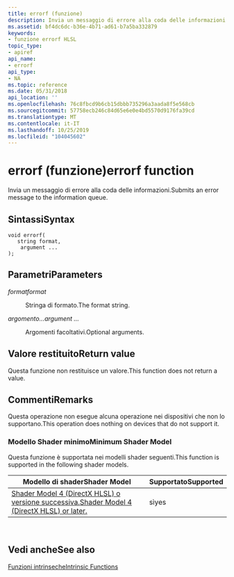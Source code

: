 ```yaml
---
title: errorf (funzione)
description: Invia un messaggio di errore alla coda delle informazioni.
ms.assetid: bf4dc6dc-b36e-4b71-ad61-b7a5ba332879
keywords:
- funzione errorf HLSL
topic_type:
- apiref
api_name:
- errorf
api_type:
- NA
ms.topic: reference
ms.date: 05/31/2018
api_location: ''
ms.openlocfilehash: 76c8fbcd9b6cb15dbbb735296a3aada8f5e568cb
ms.sourcegitcommit: 57758ecb246c84d65e6e0e4bd5570d9176fa39cd
ms.translationtype: MT
ms.contentlocale: it-IT
ms.lasthandoff: 10/25/2019
ms.locfileid: "104045602"
---
```

# <a name="errorf-function"></a><span data-ttu-id="72b87-104">errorf (funzione)</span><span class="sxs-lookup"><span data-stu-id="72b87-104">errorf function</span></span>

<span data-ttu-id="72b87-105">Invia un messaggio di errore alla coda delle informazioni.</span><span class="sxs-lookup"><span data-stu-id="72b87-105">Submits an error message to the information queue.</span></span>

## <a name="syntax"></a><span data-ttu-id="72b87-106">Sintassi</span><span class="sxs-lookup"><span data-stu-id="72b87-106">Syntax</span></span>

``` syntax
void errorf(
   string format,
    argument ...
);
```

## <a name="parameters"></a><span data-ttu-id="72b87-107">Parametri</span><span class="sxs-lookup"><span data-stu-id="72b87-107">Parameters</span></span>

<dl> <dt>

<span data-ttu-id="72b87-108">*format*</span><span class="sxs-lookup"><span data-stu-id="72b87-108">*format*</span></span> 
</dt> <dd>

<span data-ttu-id="72b87-109">Stringa di formato.</span><span class="sxs-lookup"><span data-stu-id="72b87-109">The format string.</span></span>

</dd> <dt>

<span data-ttu-id="72b87-110">*argomento...*</span><span class="sxs-lookup"><span data-stu-id="72b87-110">*argument ...*</span></span> 
</dt> <dd>

<span data-ttu-id="72b87-111">Argomenti facoltativi.</span><span class="sxs-lookup"><span data-stu-id="72b87-111">Optional arguments.</span></span>

</dd> </dl>

## <a name="return-value"></a><span data-ttu-id="72b87-112">Valore restituito</span><span class="sxs-lookup"><span data-stu-id="72b87-112">Return value</span></span>

<span data-ttu-id="72b87-113">Questa funzione non restituisce un valore.</span><span class="sxs-lookup"><span data-stu-id="72b87-113">This function does not return a value.</span></span>

## <a name="remarks"></a><span data-ttu-id="72b87-114">Commenti</span><span class="sxs-lookup"><span data-stu-id="72b87-114">Remarks</span></span>

<span data-ttu-id="72b87-115">Questa operazione non esegue alcuna operazione nei dispositivi che non lo supportano.</span><span class="sxs-lookup"><span data-stu-id="72b87-115">This operation does nothing on devices that do not support it.</span></span>

### <a name="minimum-shader-model"></a><span data-ttu-id="72b87-116">Modello Shader minimo</span><span class="sxs-lookup"><span data-stu-id="72b87-116">Minimum Shader Model</span></span>

<span data-ttu-id="72b87-117">Questa funzione è supportata nei modelli shader seguenti.</span><span class="sxs-lookup"><span data-stu-id="72b87-117">This function is supported in the following shader models.</span></span>



| <span data-ttu-id="72b87-118">Modello di shader</span><span class="sxs-lookup"><span data-stu-id="72b87-118">Shader Model</span></span>                                                        | <span data-ttu-id="72b87-119">Supportato</span><span class="sxs-lookup"><span data-stu-id="72b87-119">Supported</span></span> |
|---------------------------------------------------------------------|-----------|
| [<span data-ttu-id="72b87-120">Shader Model 4 (DirectX HLSL) o versione successiva.</span><span class="sxs-lookup"><span data-stu-id="72b87-120">Shader Model 4 (DirectX HLSL) or later.</span></span>](dx-graphics-hlsl-sm3.md) | <span data-ttu-id="72b87-121">sì</span><span class="sxs-lookup"><span data-stu-id="72b87-121">yes</span></span>       |



 

## <a name="see-also"></a><span data-ttu-id="72b87-122">Vedi anche</span><span class="sxs-lookup"><span data-stu-id="72b87-122">See also</span></span>

<dl> <dt>

[<span data-ttu-id="72b87-123">Funzioni intrinseche</span><span class="sxs-lookup"><span data-stu-id="72b87-123">Intrinsic Functions</span></span>](dx-graphics-hlsl-intrinsic-functions.md)
</dt> </dl>

 

 




